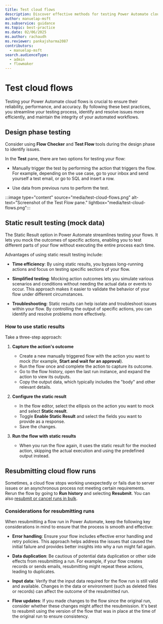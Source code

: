 ```yaml
---
title: Test cloud flows
description: Discover effective methods for testing Power Automate cloud flows, including design phase testing and static result testing.
author: manuelap-msft
ms.subservice: guidance
ms.topic: best-practice
ms.date: 02/06/2025
ms.author: rachaudh
ms.reviewer: pankajsharma2087
contributors: 
  - manuelap-msft
search.audienceType: 
  - admin
  - flowmaker
---
```


# Test cloud flows

Testing your Power Automate cloud flows is crucial to ensure their reliability, performance, and accuracy. By following these best practices, you streamline your testing process, identify and resolve issues more efficiently, and maintain the integrity of your automated workflows.

## Design phase testing

Consider using **Flow Checker** and **Test Flow** tools during the design phase to identify issues.

In the **Test** pane, there are two options for testing your flow:

- Manually trigger the test by performing the action that triggers the flow. For example, depending on the use case, go to your inbox and send yourself a test email, or go to SQL and insert a row.

- Use data from previous runs to perform the test.

:::image type="content" source="media/test-cloud-flows.png" alt-text="Screenshot of the Test Flow pane." lightbox="media/test-cloud-flows.png":::

## Static result testing (mock data)

The Static Result option in Power Automate streamlines testing your flows. It lets you mock the outcomes of specific actions, enabling you to test different parts of your flow without executing the entire process each time.

Advantages of using static result testing include:

- **Time efficiency**: By using static results, you bypass long-running actions and focus on testing specific sections of your flow. 

- **Simplified testing**: Mocking action outcomes lets you simulate various scenarios and conditions without needing the actual data or events to occur. This approach makes it easier to validate the behavior of your flow under different circumstances.

- **Troubleshooting**: Static results can help isolate and troubleshoot issues within your flow. By controlling the output of specific actions, you can identify and resolve problems more effectively.

### How to use static results

Take a three-step approach:

1. **Capture the action's outcome**
   - Create a new manually triggered flow with the action you want to mock (for example, **Start and wait for an approval**).
   - Run the flow once and complete the action to capture its outcome.
   - Go to the flow history, open the last run instance, and expand the action to view its outputs.
   - Copy the output data, which typically includes the "body" and other relevant details.

2. **Configure the static result**
   - In the flow editor, select the ellipsis on the action you want to mock and select **Static result**.
   - Toggle **Enable Static Result** and select the fields you want to provide as a response.
   - Save the changes.

<!-- Not able to check first steps above -->

3. **Run the flow with static results**

      - When you run the flow again, it uses the static result for the mocked action, skipping the actual execution and using the predefined output instead.

## Resubmitting cloud flow runs

Sometimes, a cloud flow stops working unexpectedly or fails due to server issues or an asynchronous process not meeting certain requirements. Rerun the flow by going to **Run history** and selecting **Resubmit**. You can also [resubmit or cancel runs in bulk](../../how-tos-bulk-resubmit.md).

### Considerations for resubmitting runs

When resubmitting a flow run in Power Automate, keep the following key considerations in mind to ensure that the process is smooth and effective:

- **Error handling**: Ensure your flow includes effective error handling and retry policies. This approach helps address the issues that caused the initial failure and provides better insights into why a run might fail again.

- **Data duplication**: Be cautious of potential data duplication or other side effects from resubmitting a run. For example, if your flow creates records or sends emails, resubmitting might repeat these actions, leading to duplicates.

- **Input data**: Verify that the input data required for the flow run is still valid and available. Changes in the data or environment (such as deleted files or records) can affect the outcome of the resubmitted run.

- **Flow updates**: If you made changes to the flow since the original run, consider whether these changes might affect the resubmission. It's best to resubmit using the version of the flow that was in place at the time of the original run to ensure consistency.
 

